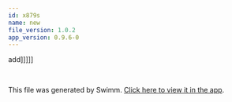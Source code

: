 ```yaml
---
id: x879s
name: new
file_version: 1.0.2
app_version: 0.9.6-0
---
```


add\]\]\]\]\]




<br/>

This file was generated by Swimm. [Click here to view it in the app](http://localhost:5000/repos/Z2l0aHViJTNBJTNBbW9kLXByb2dyZXNzaW9uLXN5c3RlbSUzQSUzQW1hb3pTd2ltbQ==/docs/x879s).